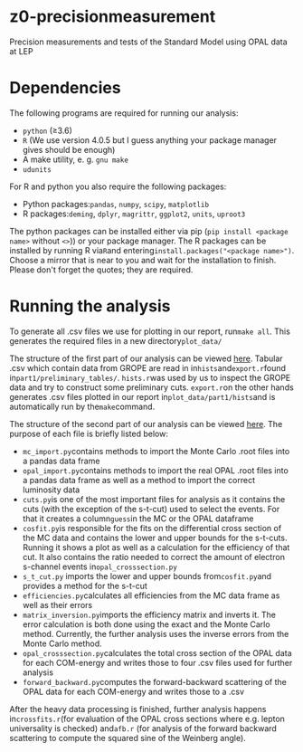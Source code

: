 # z0-precisionmeasurement
Precision measurements and tests of the Standard Model using OPAL data at LEP

# Dependencies
The following programs are required for running our analysis:
- `python` (≥3.6)
- `R` (We use version 4.0.5 but I guess anything your package manager gives should be enough)
- A make utility, e. g. `gnu make`
- `udunits`


For R and python you also require the following packages:
- Python packages:`pandas`, `numpy`, `scipy`, `matplotlib`
- R packages:`deming`, `dplyr`, `magrittr`, `ggplot2`, `units`, `uproot3`

The python packages can be installed either via pip (`pip install <package name>` without `<>`)) or your package manager. The R packages can be installed by running R via`R`and entering`install.packages("<package name>")`. Choose a mirror that is near to you and wait for the installation to finish. Please don't forget the quotes; they are required.

# Running the analysis

To generate all .csv files we use for plotting in our report, run`make all`. This generates the required files in a new directory`plot_data/`

The structure of the first part of our analysis can be viewed [here](./flowchart/part1.pdf). Tabular .csv which contain data from GROPE are read in  in`hists`and`export.r`found in`part1/preliminary_tables/`. `hists.r`was used by us to inspect the GROPE data and try to construct some preliminary cuts. `export.r`on the other hands generates .csv files plotted in our report in`plot_data/part1/hists`and is automatically run by the`make`command.

The structure of the second part of our analysis can be viewed [here](./flowchart/part2.pdf). The purpose of each file is briefly listed below:
- `mc_import.py`contains methods to import the Monte Carlo .root files into a pandas data frame
- `opal_import.py`contains methods to import the real OPAL .root files into a pandas data frame as well as a method to import the correct luminosity data
- `cuts.py`is one of the most important files for analysis as it contains the cuts (with the exception of the s-t-cut) used to select the events. For that it creates a column`guess`in the MC or the OPAL dataframe
- `cosfit.py`is responsible for the fits on the differential cross section of the MC data and contains the lower and upper bounds for the s-t-cuts. Running it shows a plot as well as a calculation for the efficiency of that cut. It also contains the ratio needed to correct the amount of electron s-channel events in`opal_crosssection.py`
- `s_t_cut.py` imports the lower and upper bounds from`cosfit.py`and provides a method for the s-t-cut
- `efficiencies.py`calculates all efficiencies from the MC data frame as well as their errors
- `matrix_inversion.py`imports the efficiency matrix and inverts it. The error calculation is both done using the exact and the Monte Carlo method. Currently, the further analysis uses the inverse errors from the Monte Carlo method.
- `opal_crosssection.py`calculates the total cross section of the OPAL data for each COM-energy and writes those to four .csv files used for further analysis
- `forward_backward.py`computes the forward-backward scattering of the OPAL data for each COM-energy and writes those to a .csv

After the heavy data processing is finished, further analysis happens in`crossfits.r`(for evaluation of the OPAL cross sections where e.g. lepton universality is checked) and`afb.r` (for analysis of the forward backward scattering to compute the squared sine of the Weinberg angle).
